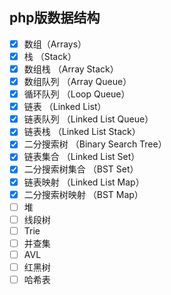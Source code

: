 ## php版数据结构

- [x] 数组（Arrays）
- [x] 栈 （Stack）
- [x] 数组栈 （Array Stack）
- [x] 数组队列 （Array Queue）
- [x] 循环队列 （Loop Queue）
- [x] 链表 （Linked List）
- [x] 链表队列 （Linked List Queue）
- [x] 链表栈 （Linked List Stack）
- [x] 二分搜索树 （Binary Search Tree）
- [x] 链表集合 （Linked List Set）
- [x] 二分搜索树集合 （BST Set）
- [x] 链表映射 （Linked List Map）
- [x] 二分搜索树映射 （BST Map）
- [ ] 堆
- [ ] 线段树
- [ ] Trie
- [ ] 并查集
- [ ] AVL
- [ ] 红黑树
- [ ] 哈希表